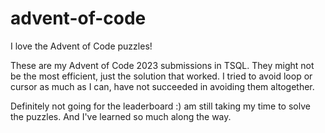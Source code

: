 # advent-of-code
I love the Advent of Code puzzles! 

These are my Advent of Code 2023 submissions in TSQL. They might not be the most efficient, just the solution that worked. I tried to avoid loop or cursor as much as I can, have not succeeded in avoiding them altogether. 

Definitely not going for the leaderboard :) am still taking my time to solve the puzzles. And I've learned so much along the way.
